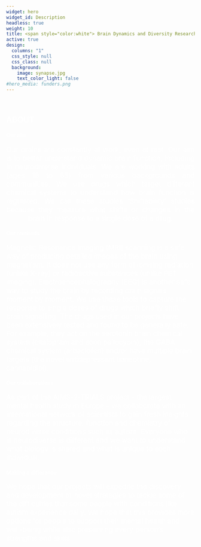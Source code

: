 ```yaml
---
widget: hero
widget_id: Description
headless: true
weight: 10
title: <span style="color:white"> Brain Dynamics and Diversity Research Group </span>
active: true
design:
  columns: "1"
  css_style: null
  css_class: null
  background:
    image: synapse.jpg
    text_color_light: false
#hero_media: funders.png 
---
```

<br>

<section>
<h2> <span style="color:white">  ABOUT </span> </h2>

<h4> <span style="color:white"> Our aim </span> </h4>

<p> <div style="text-align: justify; text-justify: inter-word; text-align-last:center; color:white; font-size:14.0pt"> Our brains are constantly at work, even at rest. Our aim is to better understand dynamic brain function, including in neurodiverse individuals. We are working with adults (ages 18 to 65) from various backgrounds and communities. We use drugs which target different chemical systems to understand how brain function is regulated. We call these studies ‘Shiftability’ studies because they measure what shifts or changes in the brain in response to a single dose of a drug. </div>
</p>

<!--- <span style="color:white; font-size:14.0pt"> </span> -->  

#### <span style="color:white"> Our methods </span>
<span style="color:white; font-size:14.0pt"> Magnetic Resonance Imaging (MRI) scanning is a safe way of producing detailed images of the brain using magnetism. It does not use any form of ionising radiation (unlike X-ray) or radioactive substances (unlike PET imaging). Electroencephalography (EEG) is another safe way to study the brain by recording brain signals moment by moment. We use these tools to capture the response to single doses of drugs which briefly shift brain signalling. The drugs used in our projects have been extensively tested and found to be generally safe. For example, they act on the serotonin brain chemical system (citalopram and soon psilocybin), the GABA chemical system (arbaclofen) and/or have multiple brain targets (the novel antidepressant tianeptine, cannabidiol). </span>

#### <span style="color:white"> Our collaborations </span>
<span style="color:white; font-size:14.0pt"> As part of the AIMS-2-TRIALS project - the largest mental health study in Europe – we collaborate with an international network of scientists to gain fresh insights regarding the structure, function and chemistry of neurodiverse conditions such as autism. Everyone who is neurodiverse is different and we want to understand what biology is shared and what is unique to each individual. </span>

#### <span style="color:white"> Making a difference  </span>
<span style="color:white; font-size:14.0pt"> We hope that our projects will expedite the discovery and development of novel strategies to tackle some of the difficulties that some people with conditions like autism experience daily. We hope that this provides more options for people to support their mental health and well-being while also preserving every person’s strengths and skills. </span>
</section>
